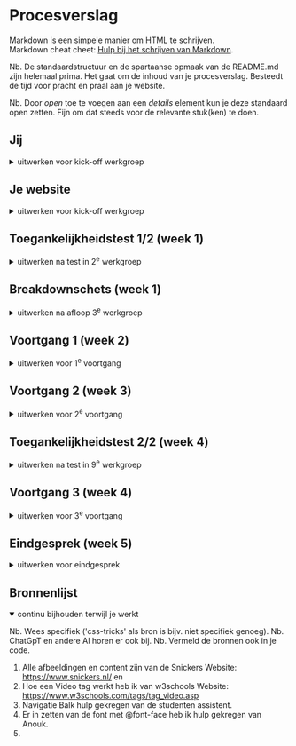 # Procesverslag
Markdown is een simpele manier om HTML te schrijven.  
Markdown cheat cheet: [Hulp bij het schrijven van Markdown](https://github.com/adam-p/markdown-here/wiki/Markdown-Cheatsheet).

Nb. De standaardstructuur en de spartaanse opmaak van de README.md zijn helemaal prima. Het gaat om de inhoud van je procesverslag. Besteedt de tijd voor pracht en praal aan je website.

Nb. Door *open* toe te voegen aan een *details* element kun je deze standaard open zetten. Fijn om dat steeds voor de relevante stuk(ken) te doen.





## Jij

<details>
  <summary>uitwerken voor kick-off werkgroep</summary>

  ### Auteur: 
  Naoufal Haddouzi
  #### Je startniveau: 
  Blauw

  #### Je focus: 
  Surface Plane
 
</details>





## Je website

<details>
  <summary>uitwerken voor kick-off werkgroep</summary>

  ### Je opdracht: 

  link naar de website die je gaat namaken óf de naam/omschrijving van je eigen ontwerp

  https://www.snickers.nl/


  #### Screenshot(s) van de eerste pagina (small screen): 
  Home Pagina

  <img src="readme-images/home.jpg" width="375px" alt="Screenshot van de home pagina op de snickers website">

  #### Screenshot(s) van de tweede pagina (small screen):
  Stukje Geschiedenis Pagina

  <img src="readme-images/geschiedenis.jpg" width="375px" alt="Screenshot van de geschiedenis pagina op de snickers website">
 
</details>



## Toegankelijkheidstest 1/2 (week 1)

<details>
  <summary>uitwerken na test in 2<sup>e</sup> werkgroep</summary>

  ### Bevindingen
  Lijst met je bevindingen die in de test naar voren kwamen:

  - H2 element boven de H1 element
  - Website gebruikt geen complexe afbeeldingen
  - Videos kunnen gestopt worden in de website zelf
  - Geen darkmode support
  - Sommige afbeeldingen bewegen een kleinbeetje
  - Elke afbeelding heeft een ALT tekst
  - Perfecte kleuren contrast

</details>



## Breakdownschets (week 1)

<details>
  <summary>uitwerken na afloop 3<sup>e</sup> werkgroep</summary>

  ### de hele pagina: 

  Een logo rechts boven met een dropdown menu aan de zijkant, vervolgens een advertentie er onder, waar ook nog een button is om door te gaan naar een andere scherm. Ook nog alle verschillende Snickers die worden verkocht op dit moment.

  <img src="readme-images/volledigescreen.jpg" width="375px" alt="Een logo rechts boven met een dropdown menu aan de zijkant, vervolgens een advertentie er onder, waar ook nog een button is om door te gaan naar een andere scherm. Ook nog alle verschillende Snickers die worden verkocht op dit moment.">

  Meer advertenties en een footer met algemene informatie

  <img src="readme-images/volledigescreen2.jpg" width="375px" alt="Meer advertenties en een footer met algemene informatie">

  ### dynamisch deel: 

  Als het scherm een telefoon is, zal de navigatie bar een dropdown menu worden.

  <img src="readme-images/menu.jpg" width="375px" alt="Als het scherm een telefoon is, zal de navigatie bar een dropdown menu worden.">

  ### wellicht nog een dynamisch deel: 

  Afbeelding beweegt en de button highlight wanneer er op wordt gehoverd, met een kleine pauze. Ook zit er een video in.

  <img src="readme-images/button.jpg" width="375px" alt="Afbeelding beweegt en de button highlight wanneer er op wordt gehoverd, met een kleine pauze">

</details>





## Voortgang 1 (week 2)

<details>
  <summary>uitwerken voor 1<sup>e</sup> voortgang</summary>

  ### Stand van zaken

  Ik heb begonnen met alle content in mijn code te zetten. De tekst-inhoud was wel vanzelfsprekend. Wel waren sommmige headers niet logisch ingedeelt (dit staat ook in mijn bevindingen), dus ik heb besproken met de docent en gekeken wat nu het beste optie zou zijn qua headers.
  
Screenshots van nieuwe headers en tekst:

 <img src="readme-images/headers.png" width="375px" alt="Headers aangepast in code">


  Bij de afbeeldingen heb ik een nieuwe mapje gemaakt genaamd "images". Toch ging het mis met een paar afbeeldingen die ik direct uit de website heb gehaald. Soms waren ze niet compleet dus er misten een stukje of het moment dat het maar 1px was en helemaal niet kon gebruiken. Dit kwam blijkbaar door dat sommige afbeeldingen vast zaten in hun eigen database. Ik heb toen gezocht naar andere afbeeldingen die ik kon gebruiken.

Screenshots van afbeeldingen en foute pogingen:

<img src="readme-images/Images.png" width="375px" alt="Alle afbeeldingen in mijn mapje">
 <img src="readme-images/1pxfotogoede.png" width="375px" alt="De goede afbeelding die 1px is">
 <img src="readme-images/1pxfoto.png" width="375px" alt="foute poging 1px afbeelding">


  Er zat ook een video in mijn gekozen website. Dit viel wel mee op uiteindelijk in mijn code te zetten alleen moest ik gebruik maken van de "video" tag. 

   ### Agenda voor meeting

  Geen agenda gemaakt 

  ### Verslag van meeting
  hier na afloop snel de uitkomsten van de meeting vastleggen

  - In mijn website was de H1 niet helemaal logisch dus ik had nagevraagd wat ik de H1 zou maken. Ik kreeg te horen dat de logo het beste is om H1 te maken. Dus ik heb dat aangepast.
  - Bespreken of een hamburger menu handig is in mijn site. Uiteindelijk zijn we daar voor gegaan.
  - Ik had een section zonder header dus ik kreeg een "info" op mijn html van we w3school validation. Dit moet ik gaan aanpassen omdat de screenreader het ook niet lezen.
  - Taal van Engels naar Nederlands omdat alle content in het Nederlands is. Dit helpt ook met de screenreader.

</details>





## Voortgang 2 (week 3)

<details>
  <summary>uitwerken voor 2<sup>e</sup> voortgang</summary>

  ### Stand van zaken

  Ik ben begonnen met het maken van een header en footer en het alvast creeren van mijn tweede pagina. 

  Tijdens het creeren van mijn footer en header heb ik gemerkt dat ze allebij niet tegen de zijkanten kwamen. Douwe heeft me gelukkig daarbij geholpen en het lag aan dat de universal selector niet de padding en margin op "0" had. Sommige browsers zijn daar vervelend mij inclusief Firefox. 

  Ik ben begonnen met het opstellen van mijn css. Ik heb een Root gemaakt. Dit eigenlijk gewoon een stylesheet waar je verschillende kleuren, font-sizes etc al kan maken en dan gemakkelijk kan toevoegen op andere elementen. Ik had hier een beetje moeite mee omdat ik steeds in de war raakten met welke namen ik heb gebruikt. 

  Over namen gesproken, ik kreeg een goede tip van Anouk dat ik de namen van mijn images moest veranderen. Ik had overal een hoofdletter bij het begin en dit maakt niet perse uit maar het maakt het wel makkelijker als je die regel zelf voor je zet. Ook heb ik met de hulp van Anouk de fonts erin kunnen krijgen met @font-face. 

  <img src="readme-images/rootfont.png" width="375px" alt="Root en Font-face in mijn css">
  
  Ik ben ook wat meer gaan focussen op flexbox en wat het allemaal inhoud. Ik heb Flexbox Froggy gespeeld en heb wat kennis opgedaan. Ik kon op een paar afbeeldingen in mijn website op de goede plek krijgen. 

  Iets kleins was ook dat ik met de hulp van Levon mijn VSC en Github heb kunnen linken. Dus nu als ik wat verander in VSC kan ik het gelijk pushen naar Github zonder de heletijd te kopieren en plakken. 

  <img src="readme-images/commitgit.png" width="375px" alt="Commiten naar Github als ik iets heb veranderd in VSC">



  ### Agenda voor meeting

  Geen agenda gemaakt 
  
  ### Vragen voor meeting

  - Meer uitleg over nth-of-type en hoe dat zou werken met mijn tweede pagina.
  - Confirmatie over wat er nu allemaal in moet komen als je Surface Plane hebt gekozen.
  - Of de headings goed en logisch staan.


  ### Verslag van meeting
  hier na afloop snel de uitkomsten van de meeting vastleggen

  - 

</details>





## Toegankelijkheidstest 2/2 (week 4)

<details>
  <summary>uitwerken na test in 9<sup>e</sup> werkgroep</summary>

  ### Bevindingen
  Lijst met je bevindingen die in de test naar voren kwamen (geef ook aan wat er verbeterd is):

</details>





## Voortgang 3 (week 4)

<details>
  <summary>uitwerken voor 3<sup>e</sup> voortgang</summary>

  ### Stand van zaken
  hier dit ging goed & dit was lastig (neem ook screenshots op van delen van je website en code)


  ### Agenda voor meeting
  samen met je groepje opstellen

  | student 1      | student 2          | student 3    | student 4        |
  | ---            | ---                | ---          | ---              |
  | dit bespreken  | en dit             | en ik dit    | en dan ik dat    |
  | en dat ook nog | dit als er tijd is | nog een punt | dit wil ik zeker |
  | ...            | ...                | ...          | ...              |


  ### Verslag van meeting
  hier na afloop snel de uitkomsten van de meeting vastleggen

  - punt 1
  - punt 2
  - nog een punt
  - ...

</details>





## Eindgesprek (week 5)

<details>
  <summary>uitwerken voor eindgesprek</summary>

  ### Je uitkomst - karakteristiek screenshots:
  <img src="readme-images/dummy-plaatje.jpg" width="375px" alt="uitomst opdracht 1">


  ### Dit ging goed/Heb ik geleerd: 
  Korte omschrijving met plaatjes

  <img src="readme-images/dummy-plaatje.jpg" width="375px" alt="top">


  ### Dit was lastig/Is niet gelukt:
  Korte omschrijving met plaatjes

  <img src="readme-images/dummy-plaatje.jpg" width="375px" alt="bummer">
</details>





## Bronnenlijst

<details open>
  <summary>continu bijhouden terwijl je werkt</summary>

  Nb. Wees specifiek ('css-tricks' als bron is bijv. niet specifiek genoeg). 
  Nb. ChatGpT en andere AI horen er ook bij.
  Nb. Vermeld de bronnen ook in je code.

  1. Alle afbeeldingen en content zijn van de Snickers Website: https://www.snickers.nl/ en 
  2. Hoe een Video tag werkt heb ik van w3schools Website: https://www.w3schools.com/tags/tag_video.asp
  3. Navigatie Balk hulp gekregen van de studenten assistent.
  4. Er in zetten van de font met @font-face heb ik hulp gekregen van Anouk.
  5. 

</details>
